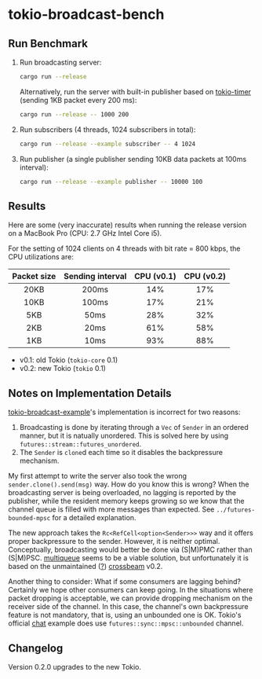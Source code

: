 # tokio-broadcast-bench

## Run Benchmark

1. Run broadcasting server:
    ```bash
    cargo run --release
    ```

    Alternatively, run the server with built-in publisher based on
    [tokio-timer](https://crates.io/crates/tokio-timer) (sending 1KB packet every 200 ms):

    ```bash
    cargo run --release -- 1000 200
    ```

2. Run subscribers (4 threads, 1024 subscribers in total):
    ```bash
    cargo run --release --example subscriber -- 4 1024
    ```

3. Run publisher (a single publisher sending 10KB data packets at 100ms interval):
    ```bash
    cargo run --release --example publisher -- 10000 100
    ```

## Results

Here are some (very inaccurate) results when running the release version on a MacBook Pro (CPU: 2.7
GHz Intel Core i5).

For the setting of 1024 clients on 4 threads with bit rate = 800 kbps, the CPU utilizations are:

| Packet size | Sending interval | CPU (v0.1) | CPU (v0.2) |
|:-----------:|:----------------:|:----------:|:----------:|
|     20KB    |       200ms      |     14%    |     17%    |
|     10KB    |       100ms      |     17%    |     21%    |
|     5KB     |       50ms       |     28%    |     32%    |
|     2KB     |       20ms       |     61%    |     58%    |
|     1KB     |       10ms       |     93%    |     88%    |

- v0.1: old Tokio (`tokio-core` 0.1)
- v0.2: new Tokio (`tokio` 0.1)

## Notes on Implementation Details

[tokio-broadcast-example](https://github.com/arjsin/tokio-broadcast-example/)'s implementation is
incorrect for two reasons:

1. Broadcasting is done by iterating through a `Vec` of `Sender` in an ordered manner, but it is
   natually unordered. This is solved here by using `futures::stream::futures_unordered`.
2. The `Sender` is `clone`d each time so it disables the backpressure mechanism.

My first attempt to write the server also took the wrong `sender.clone().send(msg)` way. How do you
know this is wrong? When the broadcasting server is being overloaded, no lagging is reported by the
publisher, while the resident memory keeps growing so we know that the channel queue is filled with
more messages than expected. See `../futures-bounded-mpsc` for a detailed explanation.

The new approach takes the `Rc<RefCell<option<Sender>>>` way and it offers proper backpressure to
the sender. However, it is neither optimal. Conceptually, broadcasting would better be done via
(S|M)PMC rather than (S|M)PSC. [multiqueue](https://github.com/schets/multiqueue/) seems to be a
viable solution, but unfortunately it is based on the
unmaintained ([?](https://internals.rust-lang.org/t/crossbeam-request-for-help/4933))
[crossbeam](https://github.com/crossbeam-rs/crossbeam) v0.2.

Another thing to consider: What if some consumers are lagging behind? Certainly we hope other
consumers can keep going. In the situations where packet dropping is acceptable, we can provide
dropping mechanism on the receiver side of the channel. In this case, the channel's own backpressure
feature is not mandatory, that is, using an unbounded one is OK. Tokio's official
[chat](https://github.com/tokio-rs/tokio-core/blob/master/examples/chat.rs) example does use
`futures::sync::mpsc::unbounded` channel.

## Changelog

Version 0.2.0 upgrades to the new Tokio.
